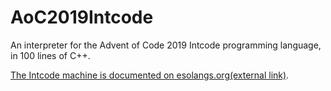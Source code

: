 # AoC2019Intcode
An interpreter for the Advent of Code 2019 Intcode programming language, in 100 lines of C++.

[The Intcode machine is documented on esolangs.org(external link)](https://esolangs.org/wiki/Intcode).
